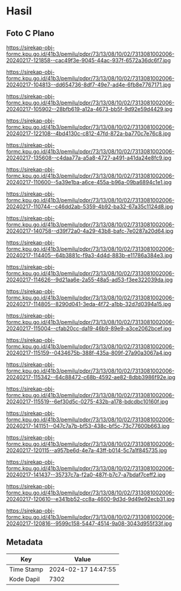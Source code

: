 # Hasil

## Foto C Plano

https://sirekap-obj-formc.kpu.go.id/41b3/pemilu/pdpr/73/13/08/10/02/7313081002006-20240217-121858--cac49f3e-9045-44ac-937f-6572a36dc6f7.jpg

https://sirekap-obj-formc.kpu.go.id/41b3/pemilu/pdpr/73/13/08/10/02/7313081002006-20240217-104813--dd654736-8df7-49e7-ad4e-6fb8e7767171.jpg

https://sirekap-obj-formc.kpu.go.id/41b3/pemilu/pdpr/73/13/08/10/02/7313081002006-20240217-105902--28bfb619-a12a-4673-bb5f-9d92e59d4429.jpg

https://sirekap-obj-formc.kpu.go.id/41b3/pemilu/pdpr/73/13/08/10/02/7313081002006-20240217-122108--4bd4130c-c812-47fd-872a-ba770c7e76c8.jpg

https://sirekap-obj-formc.kpu.go.id/41b3/pemilu/pdpr/73/13/08/10/02/7313081002006-20240217-135608--c4daa77a-a5a8-4727-a491-a41da24e8fc9.jpg

https://sirekap-obj-formc.kpu.go.id/41b3/pemilu/pdpr/73/13/08/10/02/7313081002006-20240217-110600--5a39e1ba-a6ce-455a-b96a-09ba6894c1e1.jpg

https://sirekap-obj-formc.kpu.go.id/41b3/pemilu/pdpr/73/13/08/10/02/7313081002006-20240217-110744--c46dd2ab-5359-4b92-ba32-67a35c1124d8.jpg

https://sirekap-obj-formc.kpu.go.id/41b3/pemilu/pdpr/73/13/08/10/02/7313081002006-20240217-140758--d39f72a0-4a29-43b8-bafc-7e0287a20d64.jpg

https://sirekap-obj-formc.kpu.go.id/41b3/pemilu/pdpr/73/13/08/10/02/7313081002006-20240217-114405--64b3881c-f9a3-4d4d-883b-e11786a384e3.jpg

https://sirekap-obj-formc.kpu.go.id/41b3/pemilu/pdpr/73/13/08/10/02/7313081002006-20240217-114626--9d21aa6e-2a55-48a5-ad53-f3ee322039da.jpg

https://sirekap-obj-formc.kpu.go.id/41b3/pemilu/pdpr/73/13/08/10/02/7313081002006-20240217-114805--8290d041-3eda-4f72-a1bb-32d7d0394a15.jpg

https://sirekap-obj-formc.kpu.go.id/41b3/pemilu/pdpr/73/13/08/10/02/7313081002006-20240217-115004--cfab20cc-da19-46b9-89e9-a3ce2062bcef.jpg

https://sirekap-obj-formc.kpu.go.id/41b3/pemilu/pdpr/73/13/08/10/02/7313081002006-20240217-115159--0434675b-388f-435a-809f-27a90a3067a4.jpg

https://sirekap-obj-formc.kpu.go.id/41b3/pemilu/pdpr/73/13/08/10/02/7313081002006-20240217-115342--64c88472-c68b-4592-ae82-8dbb3986f92e.jpg

https://sirekap-obj-formc.kpu.go.id/41b3/pemilu/pdpr/73/13/08/10/02/7313081002006-20240217-115519--6ef30d5c-0275-432b-a178-bdcdbc10160f.jpg

https://sirekap-obj-formc.kpu.go.id/41b3/pemilu/pdpr/73/13/08/10/02/7313081002006-20240217-141151--047c7a7b-bf53-438c-bf5c-73c77600b663.jpg

https://sirekap-obj-formc.kpu.go.id/41b3/pemilu/pdpr/73/13/08/10/02/7313081002006-20240217-120115--a957be6d-4e7a-43ff-b014-5c7a1f845735.jpg

https://sirekap-obj-formc.kpu.go.id/41b3/pemilu/pdpr/73/13/08/10/02/7313081002006-20240217-141437--35737c7a-f2a0-487f-b7c7-a7bdaf7ceff2.jpg

https://sirekap-obj-formc.kpu.go.id/41b3/pemilu/pdpr/73/13/08/10/02/7313081002006-20240217-120610--e341bb52-cc8a-4600-9d3d-9d49e92ecb31.jpg

https://sirekap-obj-formc.kpu.go.id/41b3/pemilu/pdpr/73/13/08/10/02/7313081002006-20240217-120816--9599c158-5447-4514-9a08-3043d955f33f.jpg


## Metadata

| Key        | Value               |
| ---------- | ------------------- |
| Time Stamp | 2024-02-17 14:47:55 |
| Kode Dapil | 7302                |



